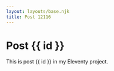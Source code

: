 ```yaml
---
layout: layouts/base.njk
title: Post 12116
---
```


# Post {{ id }}

This is post {{ id }} in my Eleventy project.
